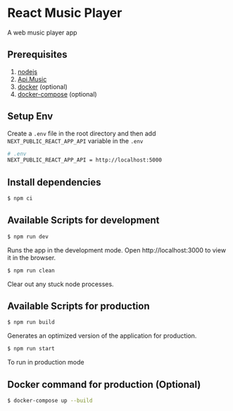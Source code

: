 # React Music Player

A web music player app

## Prerequisites

1. [nodejs](https://nodejs.org/en/)
2. [Api.Music](https://github.com/pacna/Api.Music)
3. [docker](https://docs.docker.com/install/) (optional)
4. [docker-compose](https://docs.docker.com/compose/install/) (optional)

## Setup Env

Create a `.env` file in the root directory and then add `NEXT_PUBLIC_REACT_APP_API` variable in the `.env`

```bash
# .env
NEXT_PUBLIC_REACT_APP_API = http://localhost:5000
```

## Install dependencies

```bash
$ npm ci
```

## Available Scripts for development

```bash
$ npm run dev
```

Runs the app in the development mode.
Open http://localhost:3000 to view it in the browser.

```bash
$ npm run clean
```

Clear out any stuck node processes.

## Available Scripts for production

```bash
$ npm run build
```

Generates an optimized version of the application for production.

```bash
$ npm run start
```

To run in production mode

## Docker command for production (Optional)

```bash
$ docker-compose up --build
```
